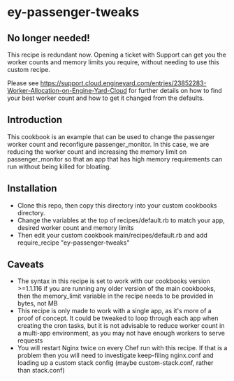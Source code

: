 # ey-passenger-tweaks

## No longer needed!
This recipe is redundant now. Opening a ticket with Support can get you the worker counts and
memory limits you require, without needing to use this custom recipe.

Please see https://support.cloud.engineyard.com/entries/23852283-Worker-Allocation-on-Engine-Yard-Cloud
for further details on how to find your best worker count and how to get it changed from the defaults.

## Introduction

This cookbook is an example that can be used to change the passenger worker count and
reconfigure passenger_monitor. In this case, we are reducing the worker count and
increasing the memory limit on passenger_monitor so that an app that has high memory
requirements can run without being killed for bloating.

## Installation

* Clone this repo, then copy this directory into your custom cookbooks directory.
* Change the variables at the top of recipes/default.rb to match your app, desired
worker count and memory limits
* Then edit your custom cookbook main/recipes/default.rb and add
    require_recipe "ey-passenger-tweaks"

## Caveats

* The syntax in this recipe is set to work with our cookbooks version >=1.1.116
if you are running any older version of the main cookbooks, then the memory_limit
variable in the recipe needs to be provided in bytes, not MB
* This recipe is only made to work with a single app, as it's more of a proof of
concept. It could be tweaked to loop through each app when creating the cron tasks, but
it is not advisable to reduce worker count in a multi-app environment, as you may not
have enough workers to serve requests
* You will restart Nginx twice on every Chef run with this recipe. If that is a problem
then you will need to investigate keep-filing nginx.conf and loading up a custom stack
config (maybe custom-stack.conf, rather than stack.conf)
